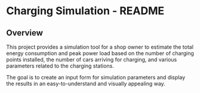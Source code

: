 # Charging Simulation - README

## Overview
This project provides a simulation tool for a shop owner to estimate the total energy consumption and peak power load based on the number of charging points installed, the number of cars arriving for charging, and various parameters related to the charging stations.

The goal is to create an input form for simulation parameters and display the results in an easy-to-understand and visually appealing way.
